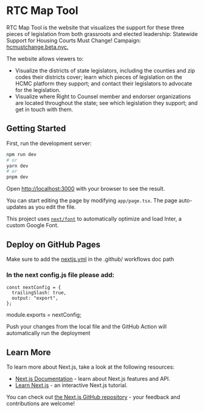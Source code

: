 # RTC Map Tool
RTC Map Tool is the website that visualizes the support for these three pieces of legislation from both grassroots and elected leadership: Statewide Support for Housing Courts Must Change! Campaign: [hcmustchange.beta.nyc.](https://hcmustchange.beta.nyc/?_gl=1*k0170f*_ga*MTEzMDc3NzIxOC4xNjkwODIwMzQz*_ga_HF010MPRW7*MTcxNTU3NjQ0Ni4xOC4xLjE3MTU1NzY0ODAuMC4wLjA.) 

The website allows viewers to:
- Visualize the districts of state legislators, including the counties and zip codes their districts cover; learn which pieces of legislation on the HCMC platform they support; and contact their legislators to advocate for the legislation. 
- Visualize where Right to Counsel member and endorser organizations are located throughout the state; see which legislation they support; and get in touch with them.

## Getting Started

First, run the development server:

```bash
npm run dev
# or
yarn dev
# or
pnpm dev
```

Open [http://localhost:3000](http://localhost:3000) with your browser to see the result.

You can start editing the page by modifying `app/page.tsx`. The page auto-updates as you edit the file.

This project uses [`next/font`](https://nextjs.org/docs/basic-features/font-optimization) to automatically optimize and load Inter, a custom Google Font.

## Deploy on GitHub Pages

Make sure to add the [nextjs.yml](https://github.com/BetaNYC/nys-rtc/blob/main/.github/workflows/nextjs.yml) in the .github/ workflows doc path

### In the next config.js file please add:  
    const nextConfig = {
      trailingSlash: true,
      output: "export",
    };

module.exports = nextConfig;

Push your changes from the local file and the GitHub Action will automatically run the deployment

## Learn More

To learn more about Next.js, take a look at the following resources:

- [Next.js Documentation](https://nextjs.org/docs) - learn about Next.js features and API.
- [Learn Next.js](https://nextjs.org/learn) - an interactive Next.js tutorial.

You can check out [the Next.js GitHub repository](https://github.com/vercel/next.js/) - your feedback and contributions are welcome!



